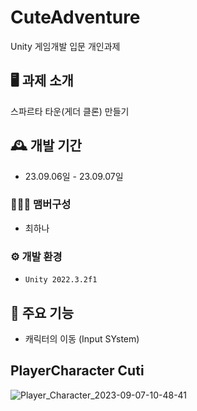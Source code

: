 # CuteAdventure
Unity 게임개발 입문 개인과제


## 🖥️ 과제 소개
스파르타 타운(게더 클론) 만들기

## 🕰️ 개발 기간
* 23.09.06일 - 23.09.07일

### 🧑‍🤝‍🧑 맴버구성
- 최하나

### ⚙️ 개발 환경
- `Unity 2022.3.2f1`

## 📌 주요 기능
- 캐릭터의 이동 (Input SYstem)

##  PlayerCharacter Cuti
![Player_Character_2023-09-07-10-48-41](https://github.com/coco0715/CuteAdventure/assets/101281567/10141b0b-4b26-4784-8a8b-97810f64eae9)
